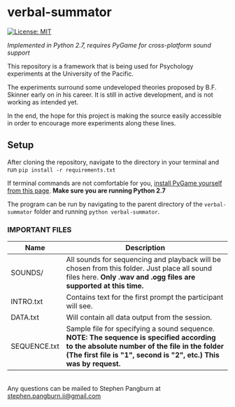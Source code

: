 verbal-summator
===============
[![License: MIT](https://img.shields.io/badge/License-MIT-yellow.svg)](https://opensource.org/licenses/MIT)

*Implemented in Python 2.7, requires PyGame for cross-platform sound support*

This repository is a framework that is being used for Psychology experiments at the University of the Pacific.

The experiments surround some undeveloped theories proposed by B.F. Skinner early on in his career. It is still in active development, and is not working as intended yet.

In the end, the hope for this project is making the source easily accessible in order to encourage more experiments along these lines.

## Setup

After cloning the repository, navigate to the directory in your terminal and run `pip install -r requirements.txt`

If terminal commands are not comfortable for you, [install PyGame yourself from this page](https://www.pygame.org/download.shtml). **Make sure you are running Python 2.7**

The program can be run by navigating to the parent directory of the `verbal-summator` folder and running `python verbal-summator`.

### IMPORTANT FILES

Name | Description
----------|-----------
SOUNDS/ | All sounds for sequencing and playback will be chosen from this folder. Just place all sound files here. **Only .wav and .ogg files are supported at this time.**
INTRO.txt | Contains text for the first prompt the participant will see.
DATA.txt | Will contain all data output from the session.
SEQUENCE.txt | Sample file for specifying a sound sequence. **NOTE: The sequence is specified according to the absolute number of the file in the folder (The first file is "1", second is "2", etc.) This was by request.**

<br>Any questions can be mailed to Stephen Pangburn at stephen.pangburn.ii@gmail.com
